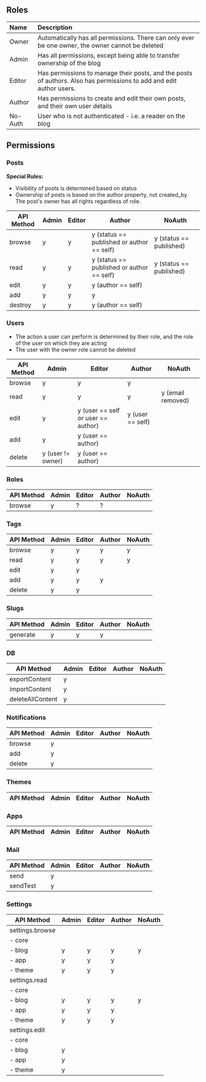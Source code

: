 ## Roles

 Name    | Description |
:--------|:------------|
 Owner   | Automatically has all permissions. There can only ever be one owner, the owner cannot be deleted 
 Admin   | Has all permissions, except being able to transfer ownership of the blog |
 Editor  | Has permissions to manage their posts, and the posts of authors. Also has permissions to add and edit author users. |
 Author  | Has permissions to create and edit their own posts, and their own user details |
 No-Auth | User who is not authenticated - i.e. a reader on the blog


## Permissions

### Posts

**Special Rules:**

- Visibility of posts is determined based on status
- Ownership of posts is based on the author property, not created_by. The post's owner has all rights regardless of role.

API Method        | Admin | Editor | Author                                        | NoAuth
------------------|-------|--------|-----------------------------------------------|------------------------
browse            | y     | y      | y (status == published or author == self) | y (status == published)
read              | y     | y      | y (status == published or author == self) | y (status == published)
edit              | y     | y      | y (author == self) | 
add               | y     | y      | y                                             | 
destroy           | y     | y      | y (author == self)                                                            

### Users

* The action a user can perform is determined by their role, and the role of the user on which they are acting
* The user with the owner role cannot be deleted

API Method | Admin | Editor | Author           | NoAuth
-----------|-------|--------|------------------|------------------------
browse     | y     | y      | y 
read       | y     | y      | y      | y (email removed)
edit       | y     | y  (user == self or user == author)      | y (user == self) | 
add        | y     | y (user == author)      |                  | 
delete     | y (user != owner) | y (user == author)

### Roles

API Method | Admin | Editor | Author           | NoAuth
-----------|-------|--------|------------------|------------------------
browse     | y     | ?      | ?

### Tags

API Method  | Admin | Editor | Author           | NoAuth
------------|-------|--------|------------------|------------------------
browse      | y     | y      | y                | y
read        | y     | y      | y                | y
edit        | y     | y      |  | 
add         | y     | y      |  y               | 
delete      | y     | y      |                  | 


### Slugs

API Method            | Admin | Editor | Author | NoAuth
----------------------|-------|--------|--------|--------
generate              | y     | y      | y        

### DB

API Method            | Admin | Editor | Author | NoAuth
----------------------|-------|--------|--------|--------
exportContent         | y     |        |        |
importContent         | y     |        |        |
deleteAllContent      | y     |        |        |

### Notifications

API Method  | Admin | Editor | Author           | NoAuth
------------|-------|--------|------------------|------------------------
browse      | y     |        |                  | 
add         | y     |        |                  | 
delete      | y     |        |                  | 

### Themes

API Method  | Admin | Editor | Author           | NoAuth
------------|-------|--------|------------------|----------------

### Apps

API Method  | Admin | Editor | Author           | NoAuth
------------|-------|--------|------------------|----------------

### Mail

API Method  | Admin | Editor | Author           | NoAuth
------------|-------|--------|------------------|----------------
send        | y     |        |                  | 
sendTest    | y     |        |                  | 

### Settings

API Method               | Admin | Editor | Author           | NoAuth
-------------------------|-------|--------|------------------|------------------------
settings.browse          |       |        |                  | 
- core                   |       |        |                  | 
- blog                   | y     | y      | y                | y
- app                    | y     | y      | y                | 
- theme                  | y     | y      | y                | 
settings.read            |       |        |                  | 
- core                   |       |        |                  | 
- blog                   | y     | y      | y                | y
- app                    | y     | y      | y                | 
- theme                  | y     | y      | y                | 
settings.edit            |       |        |                  | 
- core                   |       |        |                  | 
- blog                   | y     |        |                  |  
- app                    | y     |        |                  | 
- theme                  | y     |        |                  | 